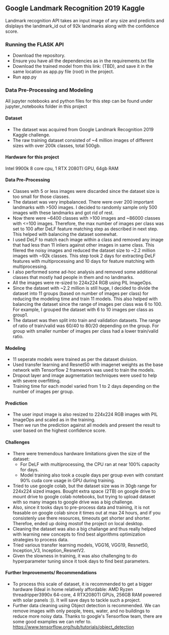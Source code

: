 ## Google Landmark Recognition 2019 Kaggle 

Landmark recognition API takes an input image of any size and predicts and dislplays the landmark_id out of 92k landmarks along with the confidence score.

### Running the FLASK API
- Download the repository.
- Ensure you have all the dependencies as in the requirements.txt file
- Download the trained model from this link: (TBD), and save it in the same location as app.py file (root) in the project.
- Run app.py

### Data Pre-Processing and Modeling
All jupyter notebooks and python files for this step can be found under jupyter_notebooks folder in this project

#### Dataset
- The dataset was acquired from Google Landmark Recognition 2019 Kaggle challenge.
- The raw training dataset consisted of ~4 million images of different sizes with over 200k classes, total 500gb.

#### Hardware for this project
Intel 9900k 8 core cpu, 1 RTX 2080TI GPU, 64gb RAM

#### Data Pre-Processing
- Classes with 5 or less images were discarded since the dataset size is too small for those classes.
- The dataset was very impbalanced. There were over 200 important landmarks with >500 images. I decided to randomly sample only 500 images with these landmarks and got rid of rest.
- Now there were ~6400 classes with >100 images and ~86000 classes with <=100 images. Therefore, the max number of images per class was set to 100 after DeLF feature matching step as described in next step. This helped with balancing the dataset somewhat.
- I used DeLF to match each image within a class and removed any image that had less than 11 inliers against other images in same class. This filered the noisy images and reduced the dataset size to ~2.2 million images with ~92k classes. This step took 2 days for extracting DeLF features with multiprocessing and 10 days for feature matching with multiprocessing.
- I also performed some ad-hoc analysis and removed some additional classes that mostly had people in them and no landmarks.
- All the images were re-sized to 224x224 RGB using PIL ImageOps.
- Since the dataset with ~2.2 million is still huge, I decided to divide the dataset into 11 groups (based on number of images per class) for reducing the modeling time and train 11 models. This also helped with balancing the dataset since the range of images per class was 6 to 100. For example, I grouped the dataset with 6 to 10 images per class as group1.
- The dataset was then split into train and validation datasets. The range of ratio of train/valid was 60/40 to 80/20 depending on the group. For group with smaller number of images per class had a lower train/valid ratio. 

#### Modeling
- 11 seperate models were trained as per the dataset division.
- Used transfer learning and Resnet50 with imagenet weights as the base network with Tensorflow 2 framework was used to train the models.
- Dropout layer and image augmentation techniques were used to help with severe overfitting.
- Training time for each model varied from 1 to 2 days depending on the number of images per group.

#### Prediction
- The user input image is also resized to 224x224 RGB images with PIL ImageOps and scaled as in the training.
- Then we run the prediction against all models and present the result to user based on the highest confidence score.

#### Challenges
- There were tremendous hardware limitations given the size of the dataset: 
  - For DeLF with multiprocessing, the CPU ran at near 100% capacity for days. 
  - Model training also took a couple days per group even with constant 90% cuda core usage in GPU during training.
- Tried to use google colab, but the dataset size was in 30gb range for 224x224 sized images. Bought extra space (2TB) on google drive to mount drive to google colab notebooks, but  trying to upload dataset with so many images to google drive was a big challenge.
- Also, since it tooks days to pre-process data and training, it is not feasable on google colab since it times out at max 24 hours, and if you consistenly use there resources, timeouts get shorter and shorter. Therefoe, ended up doing mostof the project on local desktop.
- Cleaning the dataset was also a big challange and thus really helped with learning new concepts to find best algorithms optimization strategies to process data.
- Tried various transfer learning models, VGG16, VGG19, Resnet50, Inception_V3, Inception_ResnetV2.
- Given the slowness in training, it was also challenging to do hyperparameter tuning since it took days to find best parameters.

#### Further Improvements/ Recommendations
- To process this scale of dataset, it is recommended to get a bigger hardware (Ideal in home relatively affordable: AMD Ryzen threadripper3990x 64-core, 4 RTX2080TI GPUs, 256GB RAM powered with solar panels :)). It will save days to tackle such a project.
- Further data cleaning using Object detection is recommended. We can remove images with only people, trees, water, and no buildings to reduce more noisy data. Thanks to google's Tensorflow team, there are some good examples we can refer to. https://www.tensorflow.org/hub/tutorials/object_detection
